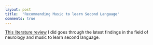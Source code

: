 ```yaml
---
layout: post
title:  "Recommending Music to learn Second Language"
comments: true
---
```


[This literature review]({{site.url}}/static/literature-review-music.pdf) I did goes through the latest findings in the field of neurology and music to learn second language.

